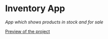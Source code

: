 # Inventory App
*App which shows products in stock and for sale*

[Preview of the project](https://drive.google.com/open?id=1VNf8vUfTFATaPqH1I7VifEm8aV-W85wI)
